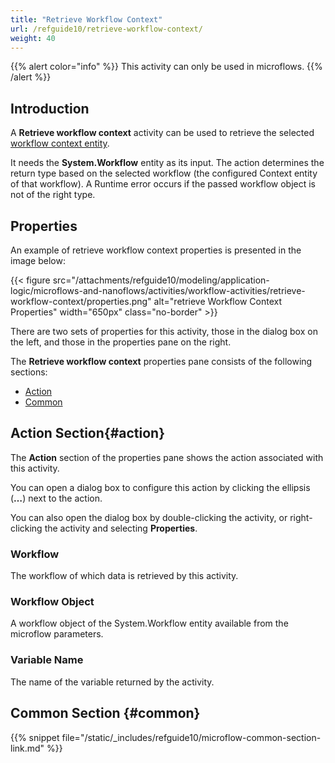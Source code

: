 ```yaml
---
title: "Retrieve Workflow Context"
url: /refguide10/retrieve-workflow-context/
weight: 40
---
```


{{% alert color="info" %}}
This activity can only be used in microflows.
{{% /alert %}}

## Introduction

A **Retrieve workflow context** activity can be used to retrieve the selected [workflow context entity](/refguide10/workflow-parameters/#entity).

It needs the **System.Workflow** entity as its input. The action determines the return type based on the selected workflow (the configured Context entity of that workflow). A Runtime error occurs if the passed workflow object is not of the right type.

## Properties

An example of retrieve workflow context properties is presented in the image below:

{{< figure src="/attachments/refguide10/modeling/application-logic/microflows-and-nanoflows/activities/workflow-activities/retrieve-workflow-context/properties.png" alt="retrieve Workflow Context Properties" width="650px" class="no-border" >}}

There are two sets of properties for this activity, those in the dialog box on the left, and those in the properties pane on the right.

The **Retrieve workflow context** properties pane consists of the following sections:

* [Action](#action)
* [Common](#common)

## Action Section{#action}

The **Action** section of the properties pane shows the action associated with this activity.

You can open a dialog box to configure this action by clicking the ellipsis (**…**) next to the action.

You can also open the dialog box by double-clicking the activity, or right-clicking the activity and selecting **Properties**.

### Workflow

The workflow of which data is retrieved by this activity. 

### Workflow Object

A workflow object of the System.Workflow entity available from the microflow parameters. 

### Variable Name

The name of the variable returned by the activity.

## Common Section {#common}

{{% snippet file="/static/_includes/refguide10/microflow-common-section-link.md" %}}
